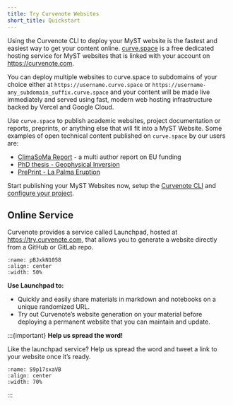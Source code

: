 ```yaml
---
title: Try Curvenote Websites
short_title: Quickstart
---
```


Using the Curvenote CLI to deploy your MyST website is the fastest and easiest way to get your content online. [curve.space](https://curve.space) is a free dedicated hosting service for MyST websites that is linked with your account on https://curvenote.com.

You can deploy multiple websites to curve.space to subdomains of your choice either at `https://username.curve.space` or `https://username-any_subdomain_suffix.curve.space` and your content will be made live immediately and served using fast, modern web hosting infrastructure backed by Vercel and Google Cloud.

Use `curve.space` to publish academic websites, project documentation or reports, preprints, or anything else that will fit into a MyST Website. Some examples of open technical content published on `curve.space` by our users are:

- [ClimaSoMa Report](https://climasoma.curve.space/) - a multi author report on EU funding
- [PhD thesis - Geophysical Inversion](https://https://phd.row1.ca/)
- [PrePrint - La Palma Eruption](https://stevejpurves-lapalma.curve.space/la-palma-earthquakes)

Start publishing your MyST Websites now, setup the [Curvenote CLI](./cli-overview.md) and [configure your project](hosting.md).

## Online Service

Curvenote provides a service called Launchpad, hosted at <https://try.curvenote.com>, that allows you to generate a website directly from a GitHub or GitLab repo.

```{figure} images/Eh6WvY9NT46Ds4lE3OqJ-9Qc1sO8r16rUrnR3rC6J-v1.png
:name: pBJxkN1058
:align: center
:width: 50%
```

**Use Launchpad to:**

- Quickly and easily share materials in markdown and notebooks on a unique randomized URL.
- Try out Curvenote’s website generation on your material before deploying a permanent website that you can maintain and update.

:::{important}
**Help us spread the word!**

Like the launchpad service? Help us spread the word and tweet a link to your website once it’s ready.

```{figure} images/Eh6WvY9NT46Ds4lE3OqJ-SaYD1x6SiVVGe5IwBuhU-v1.png
:name: S9p17sxaVB
:align: center
:width: 70%
```

:::
